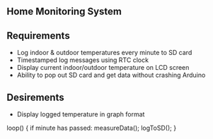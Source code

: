 Home Monitoring System
---

Requirements
---
* Log indoor & outdoor temperatures every minute to SD card
* Timestamped log messages using RTC clock
* Display current indoor/outdoor temperature on LCD screen
* Ability to pop out SD card and get data without crashing Arduino

Desirements
---
* Display logged temperature in graph format





loop()
{
if minute has passed:
measureData();
logToSD();
}